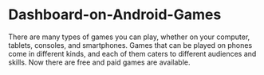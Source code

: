# Dashboard-on-Android-Games
There are many types of games you can play, whether on your computer, tablets, consoles, and smartphones. Games that can be played on phones come in different kinds, and each of them caters to different audiences and skills. Now there are free and paid games are available. 
